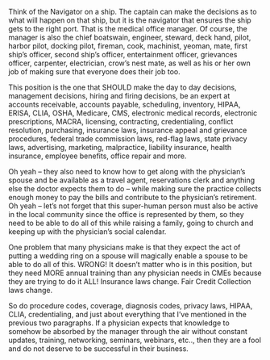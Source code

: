 Think of the Navigator on a ship. The captain can make the decisions as to what will happen on that ship, but it is the navigator that ensures the ship gets to the right port. That is the medical office manager. Of course, the manager is also the chief boatswain, engineer, steward, deck hand, pilot, harbor pilot, docking pilot, fireman, cook, machinist, yeoman, mate, first ship’s officer, second ship’s officer, entertainment officer, grievances officer, carpenter, electrician, crow’s nest mate, as well as his or her own job of making sure that everyone does their job too.

This position is the one that SHOULD make the day to day decisions, management decisions, hiring and firing decisions, be an expert at accounts receivable, accounts payable, scheduling, inventory, HIPAA, ERISA, CLIA, OSHA, Medicare, CMS, electronic medical records, electronic prescriptions, MACRA, licensing, contracting, credentialing, conflict resolution, purchasing, insurance laws, insurance appeal and grievance procedures, federal trade commission laws, red-flag laws, state privacy laws, advertising, marketing, malpractice, liability insurance, health insurance, employee benefits, office repair and more.

Oh yeah – they also need to know how to get along with the physician’s spouse and be available as a travel agent, reservations clerk and anything else the doctor expects them to do – while making sure the practice collects enough money to pay the bills and contribute to the physician’s retirement. Oh yeah – let’s not forget that this super-human person must also be active in the local community since the office is represented by them, so they need to be able to do all of this while raising a family, going to church and keeping up with the physician’s social calendar.

One problem that many physicians make is that they expect the act of putting a wedding ring on a spouse will magically enable a spouse to be able to do all of this. WRONG! It doesn’t matter who is in this position, but they need MORE annual training than any physician needs in CMEs because they are trying to do it ALL! Insurance laws change. Fair Credit Collection laws change. 

So do procedure codes, coverage, diagnosis codes, privacy laws, HIPAA, CLIA, credentialing, and just about everything that I’ve mentioned in the previous two paragraphs. If a physician expects that knowledge to somehow be absorbed by the manager through the air without constant updates, training, networking, seminars, webinars, etc.., then they are a fool and do not deserve to be successful in their business.